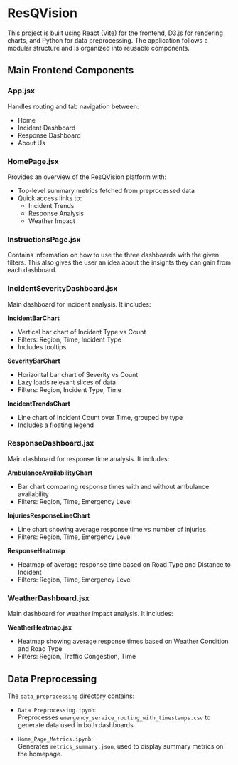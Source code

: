 # ResQVision

This project is built using React (Vite) for the frontend, D3.js for rendering charts, and Python for data preprocessing. The application follows a modular structure and is organized into reusable components.

## Main Frontend Components

### App.jsx
Handles routing and tab navigation between:
- Home
- Incident Dashboard
- Response Dashboard
- About Us

### HomePage.jsx
Provides an overview of the ResQVision platform with:
- Top-level summary metrics fetched from preprocessed data
- Quick access links to:
  - Incident Trends
  - Response Analysis
  - Weather Impact

### InstructionsPage.jsx
Contains information on how to use the three dashboards with the given filters. This also gives the user an idea about the insights they can gain from each dashboard.

### IncidentSeverityDashboard.jsx
Main dashboard for incident analysis. It includes:

**IncidentBarChart**
- Vertical bar chart of Incident Type vs Count
- Filters: Region, Time, Incident Type
- Includes tooltips

**SeverityBarChart**
- Horizontal bar chart of Severity vs Count
- Lazy loads relevant slices of data
- Filters: Region, Incident Type, Time

**IncidentTrendsChart**
- Line chart of Incident Count over Time, grouped by type
- Includes a floating legend

### ResponseDashboard.jsx
Main dashboard for response time analysis. It includes:

**AmbulanceAvailabilityChart**
- Bar chart comparing response times with and without ambulance availability
- Filters: Region, Time, Emergency Level

**InjuriesResponseLineChart**
- Line chart showing average response time vs number of injuries
- Filters: Region, Time, Emergency Level

**ResponseHeatmap**
- Heatmap of average response time based on Road Type and Distance to Incident
- Filters: Region, Time, Emergency Level

### WeatherDashboard.jsx
Main dashboard for weather impact analysis. It includes:

**WeatherHeatmap.jsx**
- Heatmap showing average response times based on Weather Condition and Road Type
- Filters: Region, Traffic Congestion, Time

## Data Preprocessing

The `data_preprocessing` directory contains:

- `Data Preprocessing.ipynb`:  
  Preprocesses `emergency_service_routing_with_timestamps.csv` to generate data used in both dashboards.

- `Home_Page_Metrics.ipynb`:  
  Generates `metrics_summary.json`, used to display summary metrics on the homepage.
